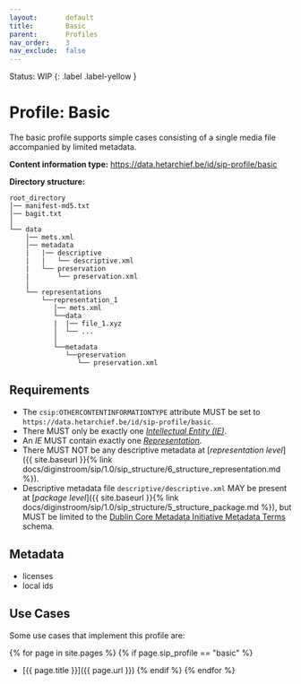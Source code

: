 ```yaml
---
layout:       default
title:        Basic
parent:       Profiles
nav_order:    3
nav_exclude:  false
---
```

Status: WIP
{: .label .label-yellow }
# Profile: Basic 

The basic profile supports simple cases consisting of a single media file accompanied by limited metadata.

**Content information type:** <https://data.hetarchief.be/id/sip-profile/basic>

**Directory structure:**

```plaintext
root_directory
│── manifest-md5.txt
│── bagit.txt
│
└── data
    │── mets.xml
    │── metadata
    |   |── descriptive
    |   |   └── descriptive.xml
    |   └── preservation
    |       └── preservation.xml
    │
    └── representations
        └──representation_1
           │── mets.xml
           └──data
           |  |── file_1.xyz
           │  └── ...
           │
           └──metadata
              └──preservation
                 └── preservation.xml
```


## Requirements

- The `csip:OTHERCONTENTINFORMATIONTYPE` attribute MUST be set to `https://data.hetarchief.be/id/sip-profile/basic`.
- There MUST only be exactly one [_Intellectual Entity (IE)_](#dfn-ie).
- An _IE_ MUST contain exactly one [_Representation_](#dfn-ie).
- There MUST NOT be any descriptive metadata at [_representation level_]({{ site.baseurl }}{% link docs/diginstroom/sip/1.0/sip_structure/6_structure_representation.md %}). 
- Descriptive metadata file `descriptive/descriptive.xml` MAY be present at [_package level_]({{ site.baseurl }}{% link docs/diginstroom/sip/1.0/sip_structure/5_structure_package.md %}), but MUST be limited to the [Dublin Core Metadata Initiative Metadata Terms](https://www.dublincore.org/specifications/dublin-core/dcmi-terms/) schema.


## Metadata

- licenses
- local ids

## Use Cases

Some use cases that implement this profile are:

{% for page in site.pages %}
{% if page.sip_profile == "basic" %}
- [{{ page.title }}]({{ page.url }})
{% endif %}
{% endfor %}


 
